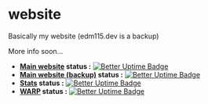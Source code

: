 # website
Basically my website (edm115.dev is a backup)

More info soon...

+ **[Main website](https://edm115.eu.org) status :** [![Better Uptime Badge](https://betteruptime.com/status-badges/v1/monitor/iker.svg)](https://up.edm115.eu.org/)
+ **[Main website (backup)](https://edm115.dev) status :** [![Better Uptime Badge](https://betteruptime.com/status-badges/v1/monitor/n6oc.svg)](https://up.edm115.eu.org/)
+ **[Stats](https://stats.edm115.dev/api?username=EDM115&count_private=true&show_icons=true&cache_seconds=1800&bg_color=30,833ab4,fd1d1d,fcb045&include_all_commits=True&title_color=fff&icon_color=fff&border_color=000&text_color=70ffff) status :** [![Better Uptime Badge](https://betteruptime.com/status-badges/v1/monitor/loog.svg)](https://up.edm115.eu.org/)
+ **[WARP](https://warp.edm115.dev) status :** [![Better Uptime Badge](https://betteruptime.com/status-badges/v1/monitor/k1e6.svg)](https://up.edm115.eu.org/)
